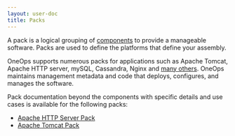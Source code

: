 ```yaml
---
layout: user-doc
title: Packs
---
```


A pack is a logical grouping of [components](./components.html) to provide a manageable software. Packs are used to
define the platforms that define your assembly.

OneOps supports numerous packs for applications such as Apache Tomcat, Apache HTTP server, mySQL, Cassandra, Nginx and
[many others](/general/integrations.html#software). OneOps maintains management metadata and code that deploys,
configures, and manages the software.

Pack documentation beyond the components with specific details and use cases is available for the following packs:

- [Apache HTTP Server Pack](./apacche-http-server-pack.html)
- [Apache Tomcat Pack](./apache-tomcat-pack.html)


